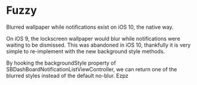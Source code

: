 # Fuzzy
Blurred wallpaper while notifications exist on iOS 10, the native way.


On iOS 9, the lockscreen wallpaper would blur while notifications were waiting to be dismissed. This was abandoned in iOS 10, thankfully it is very simple to re-implement with the new background style methods.

By hooking the backgroundStyle property of SBDashBoardNotificationListViewController, we can return one of the blurred styles instead of the default no-blur. Ezpz

